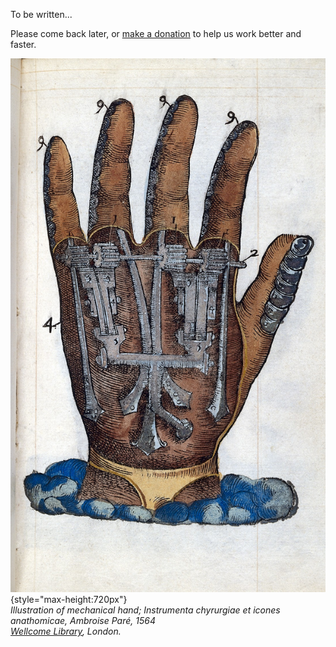 To be written...

Please come back later, or [make a donation](http://donate.rxlab.info) to help us work better and faster.

![](../../img/illustration/Ambroise_Pare_prosthetics_mechanical_hand_Wellcome_L0023364.jpg){style="max-height:720px"}  
*Illustration of mechanical hand; Instrumenta chyrurgiae et icones anathomicae, Ambroise Paré, 1564   
[Wellcome Library](http://wellcomeimages.org/), London.*
